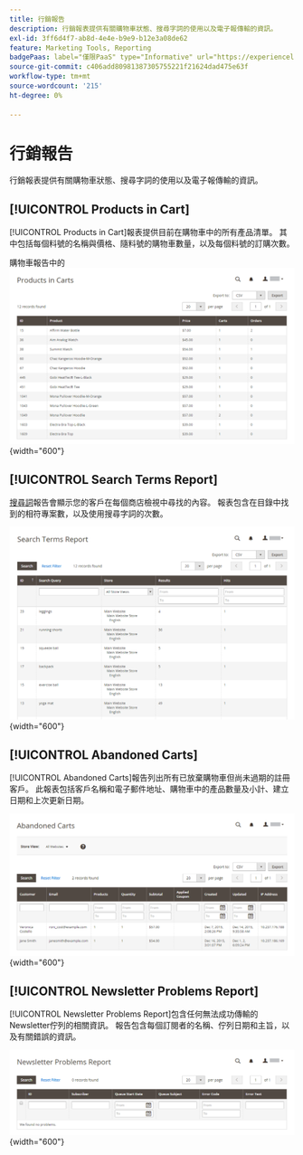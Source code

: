 ```yaml
---
title: 行銷報告
description: 行銷報表提供有關購物車狀態、搜尋字詞的使用以及電子報傳輸的資訊。
exl-id: 3ff6d4f7-ab8d-4e4e-b9e9-b12e3a08de62
feature: Marketing Tools, Reporting
badgePaas: label="僅限PaaS" type="Informative" url="https://experienceleague.adobe.com/en/docs/commerce/user-guides/product-solutions" tooltip="僅適用於雲端專案(Adobe管理的PaaS基礎結構)和內部部署專案的Adobe Commerce 。"
source-git-commit: c406add80981387305755221f21624dad475e63f
workflow-type: tm+mt
source-wordcount: '215'
ht-degree: 0%

---
```


# 行銷報告

行銷報表提供有關購物車狀態、搜尋字詞的使用以及電子報傳輸的資訊。

## [!UICONTROL Products in Cart]

[!UICONTROL Products in Cart]報表提供目前在購物車中的所有產品清單。 其中包括每個料號的名稱與價格、隨料號的購物車數量，以及每個料號的訂購次數。

購物車報告中的![產品](./assets/products-in-cart.png){width="600"}

## [!UICONTROL Search Terms Report]

[搜尋詞](../catalog/search-terms.md#search-terms-report)報告會顯示您的客戶在每個商店檢視中尋找的內容。 報表包含在目錄中找到的相符專案數，以及使用搜尋字詞的次數。

![搜尋詞報告](./assets/search-terms.png){width="600"}

## [!UICONTROL Abandoned Carts]

[!UICONTROL Abandoned Carts]報告列出所有已放棄購物車但尚未過期的註冊客戶。 此報表包括客戶名稱和電子郵件地址、購物車中的產品數量及小計、建立日期和上次更新日期。

![放棄的購物車報告](./assets/abandoned-carts.png){width="600"}

## [!UICONTROL Newsletter Problems Report]

[!UICONTROL Newsletter Problems Report]包含任何無法成功傳輸的Newsletter佇列的相關資訊。 報告包含每個訂閱者的名稱、佇列日期和主旨，以及有關錯誤的資訊。

![Newsletter問題報告](./assets/newsletter-problems.png){width="600"}
